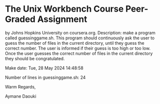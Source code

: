 # The Unix Workbench Course Peer-Graded Assignment
by Johns Hopkins University on coursera.org.
Description: make a program called guessinggame.sh. This program should continuously ask the user to guess the number of files in the current directory, until they guess the correct number. The user is informed if their guess is too high or too low. Once the user guesses the correct number of files in the current directory they should be congratulated.

Make date: Tue, 28 May 2024 14:48:58

Number of lines in guessinggame.sh: 24

Warm Regards,

Aymane Daouki
